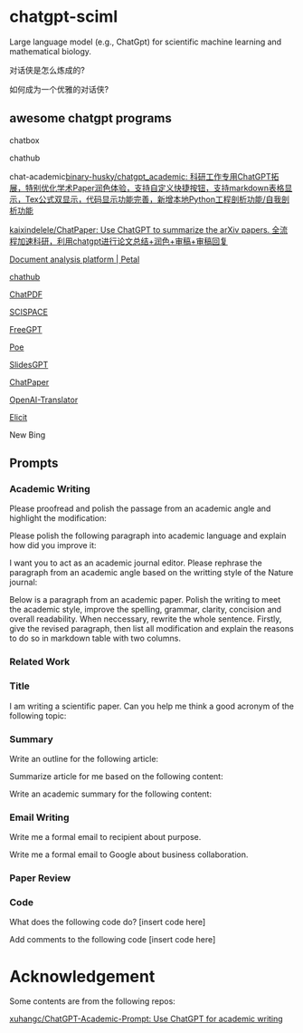 # chatgpt-sciml

Large language model (e.g., ChatGpt) for scientific machine learning and mathematical biology.

对话侠是怎么炼成的?

如何成为一个优雅的对话侠?

## awesome chatgpt programs

chatbox

chathub

chat-academic[binary-husky/chatgpt_academic: 科研工作专用ChatGPT拓展，特别优化学术Paper润色体验，支持自定义快捷按钮，支持markdown表格显示，Tex公式双显示，代码显示功能完善，新增本地Python工程剖析功能/自我剖析功能](https://github.com/binary-husky/chatgpt_academic)

[kaixindelele/ChatPaper: Use ChatGPT to summarize the arXiv papers. 全流程加速科研，利用chatgpt进行论文总结+润色+审稿+审稿回复](https://github.com/kaixindelele/ChatPaper)

[Document analysis platform | Petal](https://www.petal.org/)

[chathub](https://chathub.gg/)

[ChatPDF](https://www.chatpdf.com/)

[SCISPACE](https://typeset.io/)

[FreeGPT](https://freegpt.one/)

[Poe](https://poe.com/chatgpt)

[SlidesGPT](https://slidesgpt.com/)

[ChatPaper](https://github.com/kaixindelele/ChatPaper)

[OpenAI-Translator](https://github.com/yetone/openai-translator)

[Elicit](https://elicit.org/)

New Bing

## Prompts

### Academic Writing

Please proofread and polish the passage from an academic angle and highlight the modification:

Please polish the following paragraph into academic language and explain how did you improve it:

I want you to act as an academic journal editor. Please rephrase the paragraph from an academic angle based on the writting style of the Nature journal:

Below is a paragraph from an academic paper. Polish the writing to meet the academic style, improve the spelling, grammar, clarity, concision and overall readability. When neccessary, rewrite the whole sentence. Firstly, give the revised paragraph, then list all modification and explain the reasons to do so in markdown table with two columns.

### Related Work

### Title

I am writing a scientific paper. Can you help me think a good acronym of the following topic:

### Summary

Write an outline for the following article:

Summarize article for me based on the following content:

Write an academic summary for the following content:

### Email Writing

Write me a formal email to recipient about purpose.

Write me a formal email to Google about business collaboration.

### Paper Review

### Code

What does the following code do? [insert code here]

Add comments to the following code [insert code here]

# Acknowledgement

Some contents are from the following repos:

[xuhangc/ChatGPT-Academic-Prompt: Use ChatGPT for academic writing](https://github.com/xuhangc/ChatGPT-Academic-Prompt)

